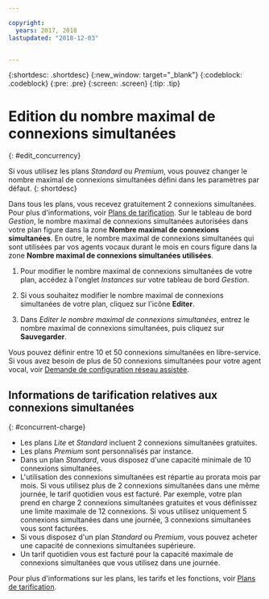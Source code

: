 ```yaml
---

copyright:
  years: 2017, 2018
lastupdated: "2018-12-03"


---
```


{:shortdesc: .shortdesc}
{:new_window: target="_blank"}
{:codeblock: .codeblock}
{:pre: .pre}
{:screen: .screen}
{:tip: .tip}

# Edition du nombre maximal de connexions simultanées
{: #edit_concurrency}

Si vous utilisez les plans _Standard_ ou _Premium_, vous pouvez changer le nombre maximal de connexions simultanées défini dans les paramètres par défaut.
{: shortdesc}

Dans tous les plans, vous recevez gratuitement 2 connexions simultanées. Pour plus d'informations, voir [Plans de tarification](https://cloud.ibm.com/catalog/services/voice-agent-with-watson). Sur le tableau de bord _Gestion_, le nombre maximal de connexions simultanées autorisées dans votre plan figure dans la zone **Nombre maximal de connexions simultanées**. En outre, le nombre maximal de connexions simultanées qui sont utilisées par vos agents vocaux durant le mois en cours figure dans la zone **Nombre maximal de connexions simultanées utilisées**.

1. Pour modifier le nombre maximal de connexions simultanées de votre plan, accédez à l'onglet _Instances_ sur votre tableau de bord _Gestion_.

1. Si vous souhaitez modifier le nombre maximal de connexions simultanées de votre plan, cliquez sur l'icône **Editer**.

1. Dans _Editer le nombre maximal de connexions simultanées_, entrez le nombre maximal de connexions simultanées, puis cliquez sur **Sauvegarder**.

Vous pouvez définir entre 10 et 50 connexions simultanées en libre-service. Si vous avez besoin de plus de 50 connexions simultanées pour votre agent vocal, voir [Demande de configuration réseau assistée](connect-SIP.html#request-setup).

## Informations de tarification relatives aux connexions simultanées
{: #concurrent-charge}

  * Les plans _Lite_ et _Standard_ incluent 2 connexions simultanées gratuites.
  * Les plans _Premium_ sont personnalisés par instance.
  * Dans un plan _Standard_, vous disposez d'une capacité minimale de 10 connexions simultanées.
  * L'utilisation des connexions simultanées est répartie au prorata mois par mois. Si vous utilisez plus de 2 connexions simultanées dans une même journée, le tarif quotidien vous est facturé. Par exemple, votre plan prend en charge 2 connexions simultanées gratuites et vous définissez une limite maximale de 12 connexions. Si vous utilisez uniquement 5 connexions simultanées dans une journée, 3 connexions simultanées vous sont facturées.
  * Si vous disposez d'un plan _Standard_ ou _Premium_, vous pouvez acheter une capacité de connexions simultanées supérieure.
  * Un tarif quotidien vous est facturé pour la capacité maximale de connexions simultanées que vous utilisez dans une journée.

Pour plus d'informations sur les plans, les tarifs et les fonctions, voir [Plans de tarification](https://cloud.ibm.com/catalog/services/voice-agent-with-watson).

